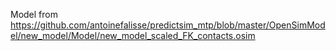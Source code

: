 Model from https://github.com/antoinefalisse/predictsim_mtp/blob/master/OpenSimModel/new_model/Model/new_model_scaled_FK_contacts.osim



